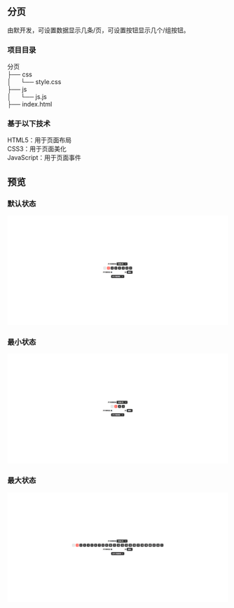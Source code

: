 ## 分页
由默开发，可设置数据显示几条/页，可设置按钮显示几个/组按钮。
### 项目目录
分页
<br>
├── css
<br>
│&emsp;&nbsp;&nbsp;└── style.css
<br>
├── js
<br>
│&emsp;&nbsp;&nbsp;└── js.js
<br>
├── index.html
### 基于以下技术
HTML5：用于页面布局
<br>
CSS3：用于页面美化
<br>
JavaScript：用于页面事件

## 预览
### 默认状态
![default](pagination/default.png)
### 最小状态
![min](pagination/min.png)
### 最大状态
![max](pagination/max.png)